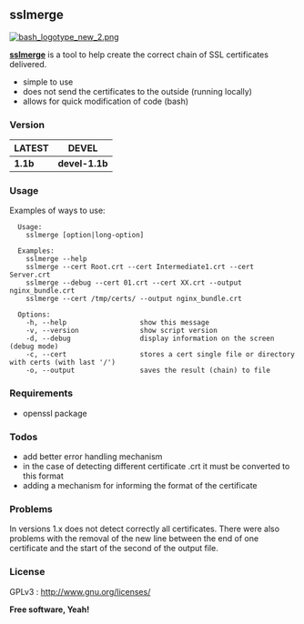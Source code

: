 sslmerge
----

[![bash_logotype_new_2.png](https://s29.postimg.org/lgglyiqif/bash_logotype_new_2.png)](https://www.gnu.org/software/bash/)

[**sslmerge**](https://jb-public.github.io/sslmerge/) is a tool to help create the correct chain of SSL certificates delivered.

  - simple to use
  - does not send the certificates to the outside (running locally)
  - allows for quick modification of code (bash)

### Version

| LATEST | DEVEL |
|----|----|
|**1.1b**|**devel-1.1b**|

### Usage

Examples of ways to use:

```
  Usage:
    sslmerge [option|long-option]

  Examples:
    sslmerge --help
    sslmerge --cert Root.crt --cert Intermediate1.crt --cert Server.crt
    sslmerge --debug --cert 01.crt --cert XX.crt --output nginx_bundle.crt
    sslmerge --cert /tmp/certs/ --output nginx_bundle.crt

  Options:
    -h, --help                  show this message
    -v, --version               show script version
    -d, --debug                 display information on the screen (debug mode)
    -c, --cert                  stores a cert single file or directory with certs (with last '/')
    -o, --output                saves the result (chain) to file
```

### Requirements

  - openssl package

### Todos

  - add better error handling mechanism
  - in the case of detecting different certificate .crt it must be converted to this format
  - adding a mechanism for informing the format of the certificate

### Problems

In versions 1.x does not detect correctly all certificates. There were also problems with the removal of the new line between the end of one certificate and the start of the second of the output file.

### License

GPLv3 : <http://www.gnu.org/licenses/>

**Free software, Yeah!**